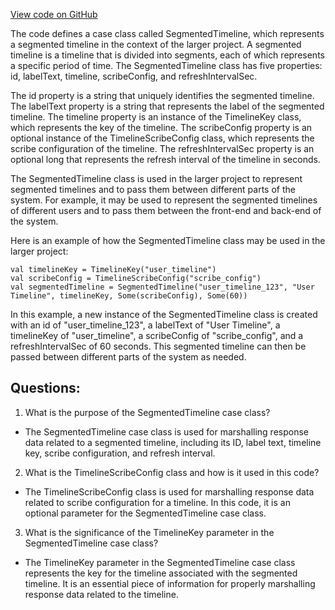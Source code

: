 [View code on GitHub](https://github.com/misbahsy/the-algorithm/product-mixer/core/src/main/scala/com/twitter/product_mixer/core/model/marshalling/response/urp/SegmentedTimeline.scala)

The code defines a case class called SegmentedTimeline, which represents a segmented timeline in the context of the larger project. A segmented timeline is a timeline that is divided into segments, each of which represents a specific period of time. The SegmentedTimeline class has five properties: id, labelText, timeline, scribeConfig, and refreshIntervalSec.

The id property is a string that uniquely identifies the segmented timeline. The labelText property is a string that represents the label of the segmented timeline. The timeline property is an instance of the TimelineKey class, which represents the key of the timeline. The scribeConfig property is an optional instance of the TimelineScribeConfig class, which represents the scribe configuration of the timeline. The refreshIntervalSec property is an optional long that represents the refresh interval of the timeline in seconds.

The SegmentedTimeline class is used in the larger project to represent segmented timelines and to pass them between different parts of the system. For example, it may be used to represent the segmented timelines of different users and to pass them between the front-end and back-end of the system.

Here is an example of how the SegmentedTimeline class may be used in the larger project:

```
val timelineKey = TimelineKey("user_timeline")
val scribeConfig = TimelineScribeConfig("scribe_config")
val segmentedTimeline = SegmentedTimeline("user_timeline_123", "User Timeline", timelineKey, Some(scribeConfig), Some(60))
```

In this example, a new instance of the SegmentedTimeline class is created with an id of "user_timeline_123", a labelText of "User Timeline", a timelineKey of "user_timeline", a scribeConfig of "scribe_config", and a refreshIntervalSec of 60 seconds. This segmented timeline can then be passed between different parts of the system as needed.
## Questions: 
 1. What is the purpose of the SegmentedTimeline case class?
- The SegmentedTimeline case class is used for marshalling response data related to a segmented timeline, including its ID, label text, timeline key, scribe configuration, and refresh interval.

2. What is the TimelineScribeConfig class and how is it used in this code?
- The TimelineScribeConfig class is used for marshalling response data related to scribe configuration for a timeline. In this code, it is an optional parameter for the SegmentedTimeline case class.

3. What is the significance of the TimelineKey parameter in the SegmentedTimeline case class?
- The TimelineKey parameter in the SegmentedTimeline case class represents the key for the timeline associated with the segmented timeline. It is an essential piece of information for properly marshalling response data related to the timeline.